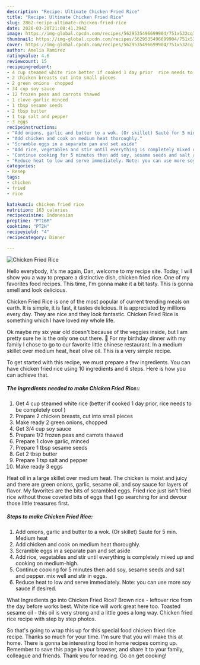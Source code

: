 ```yaml
---
description: "Recipe: Ultimate Chicken Fried Rice"
title: "Recipe: Ultimate Chicken Fried Rice"
slug: 2862-recipe-ultimate-chicken-fried-rice
date: 2020-03-20T21:08:41.394Z
image: https://img-global.cpcdn.com/recipes/5629535496699904/751x532cq70/chicken-fried-rice-recipe-main-photo.jpg
thumbnail: https://img-global.cpcdn.com/recipes/5629535496699904/751x532cq70/chicken-fried-rice-recipe-main-photo.jpg
cover: https://img-global.cpcdn.com/recipes/5629535496699904/751x532cq70/chicken-fried-rice-recipe-main-photo.jpg
author: Amelia Ramirez
ratingvalue: 4.6
reviewcount: 15
recipeingredient:
- 4 cup steamed white rice better if cooked 1 day prior  rice needs to be completely cool 
- 2 chicken breasts cut into small pieces
- 2 green onions  chopped
- 34 cup soy sauce
- 12 frozen peas and carrots thawed
- 1 clove garlic minced
- 1 tbsp sesame seeds
- 2 tbsp butter
- 1 tsp salt and pepper
- 3 eggs
recipeinstructions:
- "Add onions, garlic and butter to a wok. (Or skillet) Sauté for 5 min. Medium heat"
- "Add chicken and cook on medium heat thoroughly."
- "Scramble eggs in a separate pan and set aside"
- "Add rice, vegetables and stir until everything is completely mixed up and cooking on medium-high."
- "Continue cooking for 5 minutes then add soy, sesame seeds and salt and pepper. mix well and stir in eggs."
- "Reduce heat to low and serve immediately. Note: you can use more soy sauce if desired."
categories:
- Resep
tags:
- chicken
- fried
- rice

katakunci: chicken fried rice
nutrition: 163 calories
recipecuisine: Indonesian
preptime: "PT16M"
cooktime: "PT2H"
recipeyield: "4"
recipecategory: Dinner

---
```



![Chicken Fried Rice](https://img-global.cpcdn.com/recipes/5629535496699904/751x532cq70/chicken-fried-rice-recipe-main-photo.jpg)

Hello everybody, it's me again, Dan, welcome to my recipe site. Today, I will show you a way to prepare a distinctive dish, chicken fried rice. One of my favorites food recipes. This time, I'm gonna make it a bit tasty. This is gonna smell and look delicious.

Chicken Fried Rice is one of the most popular of current trending meals on earth. It is simple, it is fast, it tastes delicious. It is appreciated by millions every day. They are nice and they look fantastic. Chicken Fried Rice is something which I have loved my whole life.

Ok maybe my six year old doesn&#39;t because of the veggies inside, but I am pretty sure he is the only one out there. 🙂 For my birthday dinner with my family I chose to go to our favorite little chinese restaurant. In a medium skillet over medium heat, heat olive oil. This is a very simple recipe.


To get started with this recipe, we must prepare a few ingredients. You can have chicken fried rice using 10 ingredients and 6 steps. Here is how you can achieve that.

##### The ingredients needed to make Chicken Fried Rice::

1. Get 4 cup steamed white rice (better if cooked 1 day prior,  rice needs to be completely cool )
1. Prepare 2 chicken breasts, cut into small pieces
1. Make ready 2 green onions,  chopped
1. Get 3/4 cup soy sauce
1. Prepare 1/2 frozen peas and carrots thawed
1. Prepare 1 clove garlic, minced
1. Prepare 1 tbsp sesame seeds
1. Get 2 tbsp butter
1. Prepare 1 tsp salt and pepper
1. Make ready 3 eggs


Heat oil in a large skillet over medium heat. The chicken is moist and juicy and there are green onions, garlic, sesame oil, and soy sauce for layers of flavor. My favorites are the bits of scrambled eggs. Fried rice just isn&#39;t fried rice without those coveted bits of eggs that I go searching for and devour those little treasures first. 

##### Steps to make Chicken Fried Rice:

1. Add onions, garlic and butter to a wok. (Or skillet) Sauté for 5 min. Medium heat
1. Add chicken and cook on medium heat thoroughly.
1. Scramble eggs in a separate pan and set aside
1. Add rice, vegetables and stir until everything is completely mixed up and cooking on medium-high.
1. Continue cooking for 5 minutes then add soy, sesame seeds and salt and pepper. mix well and stir in eggs.
1. Reduce heat to low and serve immediately. Note: you can use more soy sauce if desired.


What Ingredients go into Chicken Fried Rice? Brown rice - leftover rice from the day before works best. White rice will work great here too. Toasted sesame oil - this oil is very strong and a little goes a long way. Chicken fried rice recipe with step by step photos. 

So that's going to wrap this up for this special food chicken fried rice recipe. Thanks so much for your time. I'm sure that you will make this at home. There is gonna be interesting food in home recipes coming up. Remember to save this page in your browser, and share it to your family, colleague and friends. Thank you for reading. Go on get cooking!
